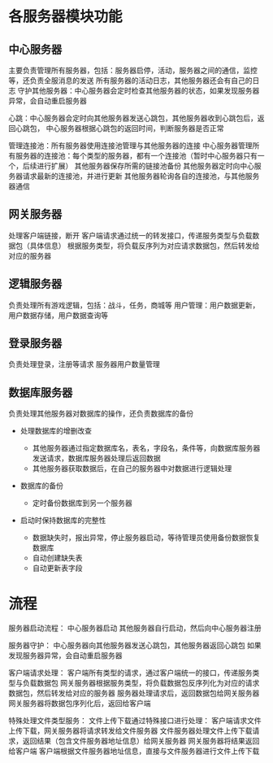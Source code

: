 # 各服务器模块功能
## 中心服务器
主要负责管理所有服务器，包括：服务器启停，活动，服务器之间的通信，监控等，还负责全服消息的发送
所有服务器的活动日志，其他服务器还会有自己的日志
守护其他服务器：中心服务器会定时检查其他服务器的状态，如果发现服务器异常，会自动重启服务器

心跳：中心服务器会定时向其他服务器发送心跳包，其他服务器收到心跳包后，返回心跳包，
	中心服务器根据心跳包的返回时间，判断服务器是否正常

管理连接池：所有服务器使用连接池管理与其他服务器的连接
	中心服务器管理所有服务器的连接池：每个类型的服务器，都有一个连接池（暂时中心服务器只有一个，后续进行扩展）
	其他服务器保存所需的链接池备份
	其他服务器定时向中心服务器请求最新的连接池，并进行更新
	其他服务器轮询各自的连接池，与其他服务器通信

## 网关服务器
处理客户端链接，断开
客户端请求通过统一的转发接口，传递服务类型与负载数据包（具体信息）
根据服务类型，将负载反序列为对应请求数据包，然后转发给对应的服务器

## 逻辑服务器
负责处理所有游戏逻辑，包括：战斗，任务，商城等
用户管理：用户数据更新，用户数据存储，用户数据查询等

## 登录服务器
负责处理登录，注册等请求
服务器用户数量管理

## 数据库服务器
负责处理其他服务器对数据库的操作，还负责数据库的备份
+ 处理数据库的增删改查
	- 其他服务器通过指定数据库名，表名，字段名，条件等，向数据库服务器发送请求，数据库服务器处理后返回数据
	- 其他服务器获取数据后，在自己的服务器中对数据进行逻辑处理

+ 数据库的备份
	- 定时备份数据库到另一个服务器

+ 启动时保持数据库的完整性
	- 数据缺失时，报出异常，停止服务器启动，等待管理员使用备份数据恢复数据库
	- 自动创建缺失表
	- 自动更新表字段

# 流程
服务器启动流程：
中心服务器启动
其他服务器自行启动，然后向中心服务器注册

服务器守护：
中心服务器向其他服务器发送心跳包，其他服务器返回心跳包
如果发现服务器异常，会自动重启服务器

客户端请求处理：
客户端所有类型的请求，通过客户端统一的接口，传递服务类型与负载数据包
网关服务器根据服务类型，将负载数据包反序列化为对应的请求数据包，然后转发给对应的服务器
服务器处理请求后，返回数据包给网关服务器
网关服务器将数据包序列化后，返回给客户端

特殊处理文件类型服务：
文件上传下载通过特殊接口进行处理：
客户端请求文件上传下载，网关服务器将请求转发给文件服务器
文件服务器处理文件上传下载请求，返回结果（包含文件服务器地址信息）给网关服务器
网关服务器将结果返回给客户端
客户端根据文件服务器地址信息，直接与文件服务器进行文件上传下载
